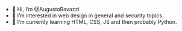 - 👋 Hi, I’m @AugustoRavazzi
- 👀 I’m interested in web design in general and security topics.
- 🌱 I’m currently learning HTML, CSS, JS and then probably Python.

<!---
Ravatzi/Ravatzi is a ✨ special ✨ repository because its `README.md` (this file) appears on your GitHub profile.
You can click the Preview link to take a look at your changes.
--->
